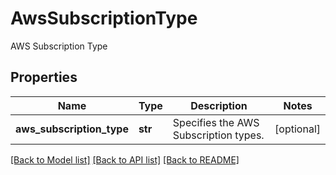 # AwsSubscriptionType

AWS Subscription Type

## Properties
Name | Type | Description | Notes
------------ | ------------- | ------------- | -------------
**aws_subscription_type** | **str** | Specifies the AWS Subscription types. | [optional] 

[[Back to Model list]](../README.md#documentation-for-models) [[Back to API list]](../README.md#documentation-for-api-endpoints) [[Back to README]](../README.md)


